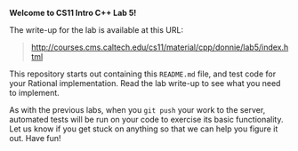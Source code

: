 **Welcome to CS11 Intro C++ Lab 5!**

The write-up for the lab is available at this URL:

>   http://courses.cms.caltech.edu/cs11/material/cpp/donnie/lab5/index.html

This repository starts out containing this `README.md` file, and test code
for your Rational implementation.  Read the lab write-up to see what you
need to implement.

As with the previous labs, when you `git push` your work to the server,
automated tests will be run on your code to exercise its basic functionality.
Let us know if you get stuck on anything so that we can help you figure it
out.  Have fun!

